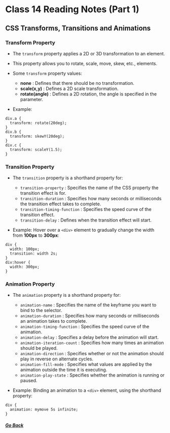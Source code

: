 # Class 14 Reading Notes (Part 1)

## CSS Transforms, Transitions and Animations  


### Transform Property  

- The `transform` property applies a 2D or 3D transformation to an element.  

- This property allows you to rotate, scale, move, skew, etc., elements.  

- Some `transform` property values:
    - **none** : Defines that there should be no transformation.
    - **scale(x,y)** : Defines a 2D scale transformation.
    - **rotate(angle)** : Defines a 2D rotation, the angle is specified in the parameter.

- Example:
```
div.a {
  transform: rotate(20deg);
}
div.b {
  transform: skewY(20deg);
}
div.c {
  transform: scaleY(1.5);
}
```


### Transition Property  

- The `transition` property is a shorthand property for:
    - `transition-property` : Specifies the name of the CSS property the transition effect is for.
    - `transition-duration` : Specifies how many seconds or milliseconds the transition effect takes to complete.
    - `transition-timing-function` : Specifies the speed curve of the transition effect.
    - `transition-delay` : Defines when the transition effect will start.

- Example: Hover over a `<div>` element to gradually change the width from **100px** to **300px**:
```
div {
  width: 100px;
  transition: width 2s;
}
div:hover {
  width: 300px;
}
```


### Animation Property

- The `animation` property is a shorthand property for:
    - `animation-name` : Specifies the name of the keyframe you want to bind to the selector.
    - `animation-duration` : Specifies how many seconds or milliseconds an animation takes to complete.
    - `animation-timing-function` : Specifies the speed curve of the animation.
    - `animation-delay` : Specifies a delay before the animation will start.
    - `animation-iteration-count` : Specifies how many times an animation should be played.
    - `animation-direction` : Specifies whether or not the animation should play in reverse on alternate cycles.
    - `animation-fill-mode` : Specifies what values are applied by the animation outside the time it is executing.
    - `animation-play-state` : Specifies whether the animation is running or paused.

- Example: Binding an animation to a `<div>` element, using the shorthand property:
```
div {
  animation: mymove 5s infinite;
}
```


##### [Go Back](code_201_reading_notes.md)
